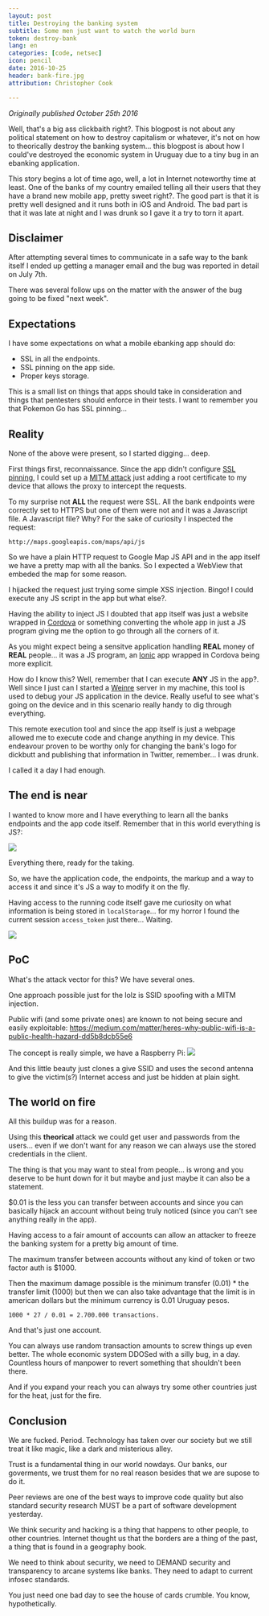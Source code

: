 ```yaml
---
layout: post
title: Destroying the banking system
subtitle: Some men just want to watch the world burn
token: destroy-bank
lang: en
categories: [code, netsec]
icon: pencil
date: 2016-10-25
header: bank-fire.jpg
attribution: Christopher Cook

---
```

_Originally published October 25th 2016_

Well, that's a big ass clickbaith right?. This blogpost is not about any
political statement on how to destroy capitalism or whatever, it's not on how to
theorically destroy the banking system... this blogpost is about how I could've
destroyed the economic system in Uruguay due to a tiny bug in an ebanking
application.

This story begins a lot of time ago, well, a lot in Internet noteworthy time at
least.
One of the banks of my country emailed telling all their users that they
have a brand new mobile app, pretty sweet right?.
The good part is that it is pretty well designed and it runs both in iOS and
Android.
The bad part is that it was late at night and I was drunk so I gave it a try to
torn it apart.

## Disclaimer

After attempting several times to communicate in a safe way to the bank itself I
ended up getting a manager email and the bug was reported in detail on July 7th.

There was several follow ups on the matter with the answer of the bug going to
be fixed "next week".

## Expectations

I have some expectations on what a mobile ebanking app should do:

* SSL in all the endpoints.
* SSL pinning on the app side.
* Proper keys storage.

This is a small list on things that apps should take in consideration and things
that pentesters should enforce in their tests.
I want to remember you that Pokemon Go has SSL pinning...

## Reality

None of the above were present, so I started digging... deep.

First things first, reconnaissance.
Since the app didn't configure [SSL pinning](https://www.owasp.org/index.php/Certificate_and_Public_Key_Pinning),
I could set up a [MITM attack](https://en.wikipedia.org/wiki/Man-in-the-middle_attack)
just adding a root certificate to my device that allows the proxy to intercept
the requests.

To my surprise not **ALL** the request were SSL. All the bank endpoints were
correctly set to HTTPS but one of them were not and it was a Javascript file.
A Javascript file? Why? For the sake of curiosity I inspected the request:

```
http://maps.googleapis.com/maps/api/js
```

So we have a plain HTTP request to Google Map JS API and in the app itself we have a
pretty map with all the banks. So I expected a WebView that embeded the map for
some reason.

I hijacked the request just trying some simple XSS injection. Bingo! I could
execute any JS script in the app but what else?.

Having the ability to inject JS I doubted that app itself was just a website
wrapped in [Cordova](https://cordova.apache.org/) or something converting the
whole app in just a JS program giving me the option to go through all the
corners of it.

As you might expect being a sensitve application handling **REAL** money of
**REAL** people... it was a JS program, an [Ionic](http://ionicframework.com/)
app wrapped in Cordova being more explicit.

How do I know this? Well, remember that I can execute **ANY** JS in the app?.
Well since I just can I started a [Weinre](https://people.apache.org/~pmuellr/weinre/docs/latest/Home.html) server in my machine, this tool is used to debug your JS
application in the device. Really useful to see what's going on the device and
in this scenario really handy to dig through everything.

This remote execution tool and since the app itself is just a webpage allowed me
to execute code and change anything in my device.
This endeavour proven to be worthy only for changing the bank's logo for
dickbutt and publishing that information in Twitter, remember... I was drunk.

I called it a day I had enough.

## The end is near

I wanted to know more and I have everything to learn all the banks endpoints
and the app code itself. Remember that in this world everything is JS?:

![](/img/blog/bank-code.png)

Everything there, ready for the taking.

So, we have the application code, the endpoints, the markup and a way to access
it and since it's JS a way to modify it on the fly.

Having access to the running code itself gave me curiosity on what information
is being stored in `localStorage`... for my horror I found the current session
`access_token` just there... Waiting.

![](/img/blog/bank-localstorage.jpg)

## PoC

What's the attack vector for this?
We have several ones.

One approach possible just for the lolz is SSID spoofing with a MITM injection.

Public wifi (and some private ones) are known to not being secure and easily
exploitable: https://medium.com/matter/heres-why-public-wifi-is-a-public-health-hazard-dd5b8dcb55e6

The concept is really simple, we have a Raspberry Pi:
![](/img/blog/pi-in-the-middle.jpg)

And this little beauty just clones a give SSID and uses the second antenna to
give the victim(s?) Internet access and just be hidden at plain sight.

## The world on fire

All this buildup was for a reason.

Using this **theorical** attack we could get user and passwords from the
users... even if we don't want for any reason we can always use the stored
credentials in the client.

The thing is that you may want to steal from people... is wrong and you deserve
to be hunt down for it but maybe and just maybe it can also be a statement.

$0.01 is the less you can transfer between accounts and since you can basically
hijack an account without being truly noticed (since you can't see anything
really in the app).

Having access to a fair amount of accounts can allow an attacker to freeze the
banking system for a pretty big amount of time.

The maximum transfer between accounts without any kind of token or two factor
auth is $1000.

Then the maximum damage possible is the minimum transfer (0.01) * the transfer
limit (1000) but then we can also take advantage that the limit is in american
dollars but the minimum currency is 0.01 Uruguay pesos.

```
1000 * 27 / 0.01 = 2.700.000 transactions.
```

And that's just one account.

You can always use random transaction amounts to screw things up even better.
The whole economic system DDOSed with a silly bug, in a day. Countless hours of
manpower to revert something that shouldn't been there.

And if you expand your reach you can always try some other countries just for
the heat, just for the fire.

## Conclusion

We are fucked. Period.
Technology has taken over our society but we still treat it like magic, like a
dark and misterious alley.

Trust is a fundamental thing in our world nowdays. Our banks, our goverments, we
trust them for no real reason besides that we are supose to do it.

Peer reviews are one of the best ways to improve code quality but also standard
security research MUST be a part of software development yesterday.

We think security and hacking is a thing that happens to other people, to other
countries. Internet thought us that the borders are a thing of the past, a thing
that is found in a geography book.

We need to think about security, we need to DEMAND security and transparency to
arcane systems like banks. They need to adapt to current infosec standards.

You just need one bad day to see the house of cards crumble. You know, hypothetically.
